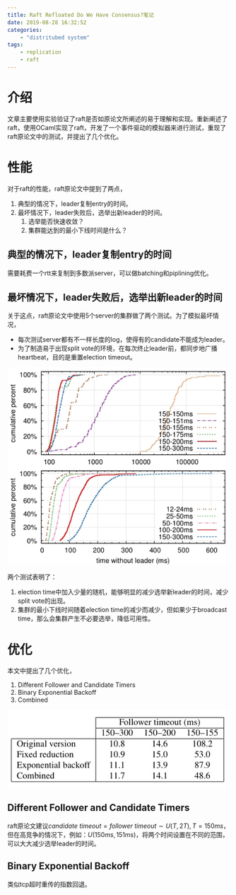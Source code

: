 ```yaml
---
title: Raft Refloated Do We Have Consensus?笔记
date: 2019-08-28 16:32:52
categories:
    - "distritubed system"
tags:
    - replication
    - raft
---
```


# 介绍
文章主要使用实验验证了raft是否如原论文所阐述的易于理解和实现。重新阐述了raft，使用OCaml实现了raft，开发了一个事件驱动的模拟器来进行测试，重现了raft原论文中的测试，并提出了几个优化。

# 性能
对于raft的性能，raft原论文中提到了两点，
1. 典型的情况下，leader复制entry的时间。
2. 最坏情况下，leader失败后，选举出新leader的时间。
    1. 选举能否快速收敛？
    2. 集群能达到的最小下线时间是什么？

## 典型的情况下，leader复制entry的时间
需要耗费一个rtt来复制到多数派server，可以做batching和piplining优化。

## 最坏情况下，leader失败后，选举出新leader的时间
关于这点，raft原论文中使用5个server的集群做了两个测试。为了模拟最坏情况，
* 每次测试server都有不一样长度的log，使得有的candidate不能成为leader。
* 为了制造易于出现split vote的环境，在每次终止leader前，都同步地广播heartbeat，目的是重置election timeout。

![-w302](/images/2019/15674125053563.jpg)

两个测试表明了：
1. election time中加入少量的随机，能够明显的减少选举新leader的时间，减少split vote的出现。
2. 集群的最小下线时间随着election time的减少而减少，但如果少于broadcast time，那么会集群产生不必要选举，降低可用性。

# 优化
本文中提出了几个优化，
1. Different Follower and Candidate Timers
2. Binary Exponential Backoff
3. Combined

![-w293](/images/2019/15674141041720.jpg)

## Different Follower and Candidate Timers
raft原论文建议$\textit{candidate timeout} = \textit{follower timeout} ∼ U(T, 2T), T=150ms$，但在高竞争的情况下，例如：$U(150ms, 151ms)$，将两个时间设置在不同的范围，可以大大减少选举leader的时间。

## Binary Exponential Backoff
类似tcp超时重传的指数回退。
